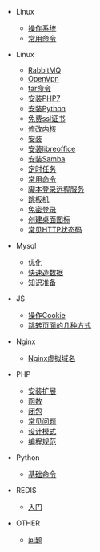 - Linux
  - [操作系统](linux/system.md)
  - [常用命令](linux/cmd.md)

- Linux

  - [RabbitMQ](linux/centos_instal_rabbitmq.md)
  - [OpenVpn](linux/centos_openvpn.md)
  - [tar命令](linux/cmd-tar.md)
  - [安装PHP7](linux/install-php7.md)
  - [安装Python](linux/install-python3.7.md)
  - [免费ssl证书](linux/linux下生成免费证书.md)
  - [修改内核](linux/Linux修改内核满足高并发.md)
  - [安装](linux/Linux安装.md)
  - [安装libreoffice](linux/linux安装libreoffice-unoconv.md)
  - [安装Samba](linux/Linux安装Samba.md)
  - [定时任务](linux/Linux定时任务.md)
  - [常用命令](linux/Linux常用命令.md)
  - [脚本登录远程服务](linux/使用shell登陆远程服务器.md)
  - [跳板机](linux/使用跳板机映射内网服务到外网使用.md)
  - [免密登录](linux/免密登陆.md)
  - [创建桌面图标](linux/创建桌面图标.md)
  - [常见HTTP状态码](linux/常见HTTP状态码.md)

- Mysql

  - [优化](mysql/MySQL优化.md)
  - [快速造数据](mysql/Mysql制造数据.MD)
  - [知识准备](mysql/MySQL知识准备.md)

- JS

  - [操作Cookie](js/JS操作cookie.md)
  - [跳转页面的几种方式](js/JS跳转页面的几种方式.md)

- Nginx

  - [Nginx虚拟域名](nginx/centos_nginx_vhost.md)

- PHP

  - [安装扩展](php/PHP7扩展安装.md)
  - [函数](php/PHP之json_encode第二个参数详解.md)
  - [闭包](php/PHP匿名函数(闭包函数).md)
  - [常见问题](php/PHP常见问题.md)
  - [设计模式](php/PHP的一些设计模式.md)
  - [编程规范](php/PHP编程规范.md)

- Python

  - [基础命令](python/execl-combine.py)

- REDIS

  - [入门](redis/Redis入门.md)

- OTHER

  - [问题](other/PHP连续数字索引引发的问题及解决方式.md)
 